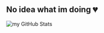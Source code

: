 ## No idea what im doing 💔

<img src="https://github-readme-stats.vercel.app/api?username=xojw&theme=dark&show_icons=true&hide_border=true&count_private=true" alt="my GitHub Stats" />
